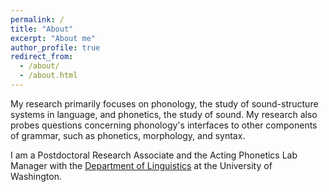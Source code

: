 ```yaml
---
permalink: /
title: "About"
excerpt: "About me"
author_profile: true
redirect_from: 
  - /about/
  - /about.html
---
```


My research primarily focuses on phonology, the study of sound-structure systems in language, and phonetics, the study of sound. My research also probes questions concerning phonology's interfaces to other components of grammar, such as phonetics, morphology, and syntax. 

I am a Postdoctoral Research Associate and the Acting Phonetics Lab Manager with the [Department of Linguistics](https://www.linguistics.washington.edu/) at the University of Washington.

<!-- My advisor is [Grant McGuire](https://people.ucsc.edu/~gmcguir1/). I was also advised by [Junko Ito](https://people.ucsc.edu/~ito/index.html) prior to her retirement. -->

<!-- Before coming to Santa Cruz in 2019, I was at the University of North Carolina at Chapel Hill where I received a Master's degree in Linguistics. My Masters thesis was *["On Subcategorization and PRIORITY: Evidence from Welsh Allomorphy"](https://doi.org/10.17615/td9g-v269)* which was advised by [Jennifer L. Smith](https://users.castle.unc.edu/~jlsmith/) and explored the allomorphy of the Welsh definite article. -->

<!-- I am also an organizer for [WLMA](https://wlma.ucsc.edu/) which is a reading group at the University of California, Santa Cruz dedicated to to discussing topics of shared interest relating to indigenous and understudied languages, with a special emphasis on the languages of Mesoamerica, which is currently on hiatus.   -->
